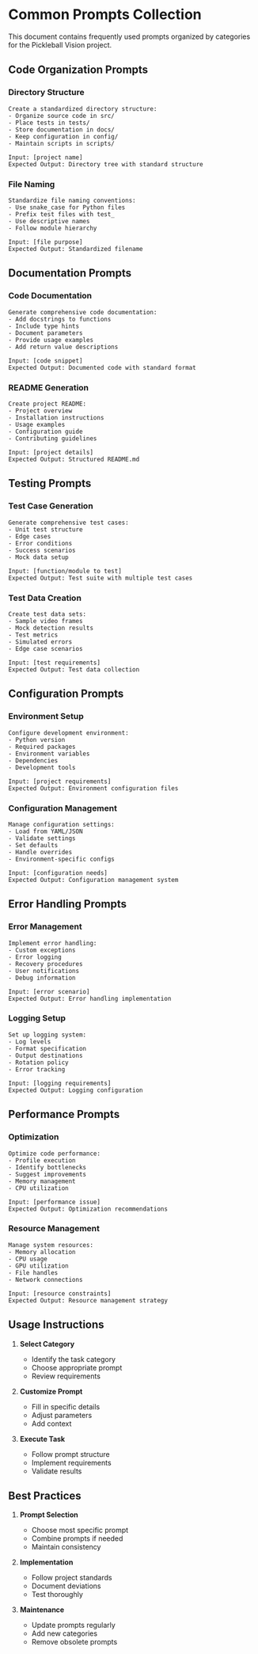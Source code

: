 # Common Prompts Collection

This document contains frequently used prompts organized by categories for the Pickleball Vision project.

## Code Organization Prompts

### Directory Structure
```prompt
Create a standardized directory structure:
- Organize source code in src/
- Place tests in tests/
- Store documentation in docs/
- Keep configuration in config/
- Maintain scripts in scripts/

Input: [project name]
Expected Output: Directory tree with standard structure
```

### File Naming
```prompt
Standardize file naming conventions:
- Use snake_case for Python files
- Prefix test files with test_
- Use descriptive names
- Follow module hierarchy

Input: [file purpose]
Expected Output: Standardized filename
```

## Documentation Prompts

### Code Documentation
```prompt
Generate comprehensive code documentation:
- Add docstrings to functions
- Include type hints
- Document parameters
- Provide usage examples
- Add return value descriptions

Input: [code snippet]
Expected Output: Documented code with standard format
```

### README Generation
```prompt
Create project README:
- Project overview
- Installation instructions
- Usage examples
- Configuration guide
- Contributing guidelines

Input: [project details]
Expected Output: Structured README.md
```

## Testing Prompts

### Test Case Generation
```prompt
Generate comprehensive test cases:
- Unit test structure
- Edge cases
- Error conditions
- Success scenarios
- Mock data setup

Input: [function/module to test]
Expected Output: Test suite with multiple test cases
```

### Test Data Creation
```prompt
Create test data sets:
- Sample video frames
- Mock detection results
- Test metrics
- Simulated errors
- Edge case scenarios

Input: [test requirements]
Expected Output: Test data collection
```

## Configuration Prompts

### Environment Setup
```prompt
Configure development environment:
- Python version
- Required packages
- Environment variables
- Dependencies
- Development tools

Input: [project requirements]
Expected Output: Environment configuration files
```

### Configuration Management
```prompt
Manage configuration settings:
- Load from YAML/JSON
- Validate settings
- Set defaults
- Handle overrides
- Environment-specific configs

Input: [configuration needs]
Expected Output: Configuration management system
```

## Error Handling Prompts

### Error Management
```prompt
Implement error handling:
- Custom exceptions
- Error logging
- Recovery procedures
- User notifications
- Debug information

Input: [error scenario]
Expected Output: Error handling implementation
```

### Logging Setup
```prompt
Set up logging system:
- Log levels
- Format specification
- Output destinations
- Rotation policy
- Error tracking

Input: [logging requirements]
Expected Output: Logging configuration
```

## Performance Prompts

### Optimization
```prompt
Optimize code performance:
- Profile execution
- Identify bottlenecks
- Suggest improvements
- Memory management
- CPU utilization

Input: [performance issue]
Expected Output: Optimization recommendations
```

### Resource Management
```prompt
Manage system resources:
- Memory allocation
- CPU usage
- GPU utilization
- File handles
- Network connections

Input: [resource constraints]
Expected Output: Resource management strategy
```

## Usage Instructions

1. **Select Category**
   - Identify the task category
   - Choose appropriate prompt
   - Review requirements

2. **Customize Prompt**
   - Fill in specific details
   - Adjust parameters
   - Add context

3. **Execute Task**
   - Follow prompt structure
   - Implement requirements
   - Validate results

## Best Practices

1. **Prompt Selection**
   - Choose most specific prompt
   - Combine prompts if needed
   - Maintain consistency

2. **Implementation**
   - Follow project standards
   - Document deviations
   - Test thoroughly

3. **Maintenance**
   - Update prompts regularly
   - Add new categories
   - Remove obsolete prompts 